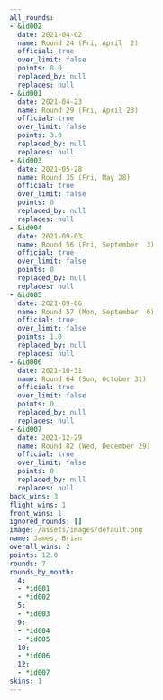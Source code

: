 ```yaml
---
all_rounds:
- &id002
  date: 2021-04-02
  name: Round 24 (Fri, April  2)
  official: true
  over_limit: false
  points: 8.0
  replaced_by: null
  replaces: null
- &id001
  date: 2021-04-23
  name: Round 29 (Fri, April 23)
  official: true
  over_limit: false
  points: 3.0
  replaced_by: null
  replaces: null
- &id003
  date: 2021-05-28
  name: Round 35 (Fri, May 28)
  official: true
  over_limit: false
  points: 0
  replaced_by: null
  replaces: null
- &id004
  date: 2021-09-03
  name: Round 56 (Fri, September  3)
  official: true
  over_limit: false
  points: 0
  replaced_by: null
  replaces: null
- &id005
  date: 2021-09-06
  name: Round 57 (Mon, September  6)
  official: true
  over_limit: false
  points: 1.0
  replaced_by: null
  replaces: null
- &id006
  date: 2021-10-31
  name: Round 64 (Sun, October 31)
  official: true
  over_limit: false
  points: 0
  replaced_by: null
  replaces: null
- &id007
  date: 2021-12-29
  name: Round 82 (Wed, December 29)
  official: true
  over_limit: false
  points: 0
  replaced_by: null
  replaces: null
back_wins: 3
flight_wins: 1
front_wins: 1
ignored_rounds: []
image: /assets/images/default.png
name: James, Brian
overall_wins: 2
points: 12.0
rounds: 7
rounds_by_month:
  4:
  - *id001
  - *id002
  5:
  - *id003
  9:
  - *id004
  - *id005
  10:
  - *id006
  12:
  - *id007
skins: 1
---
```

